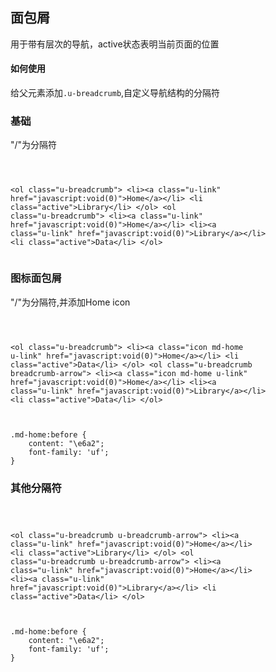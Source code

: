 ## 面包屑

用于带有层次的导航，active状态表明当前页面的位置

#### 如何使用

给父元素添加`.u-breadcrumb`,自定义导航结构的分隔符


### 基础

"/"为分隔符

<div class="examples-code"><pre><code>

&lt;ol class="u-breadcrumb">
    &lt;li>&lt;a class="u-link" href="javascript:void(0)">Home&lt;/a>&lt;/li>
    &lt;li class="active">Library&lt;/li>
&lt;/ol>
&lt;ol class="u-breadcrumb">
    &lt;li>&lt;a class="u-link" href="javascript:void(0)">Home&lt;/a>&lt;/li>
    &lt;li>&lt;a class="u-link" href="javascript:void(0)">Library&lt;/a>&lt;/li>
    &lt;li class="active">Data&lt;/li>
&lt;/ol>
</code></pre>
</div>





### 图标面包屑

"/"为分隔符,并添加Home icon

<div class="examples-code"><pre><code>

&lt;ol class="u-breadcrumb">
    &lt;li>&lt;a class="icon md-home u-link" href="javascript:void(0)">Home&lt;/a>&lt;/li>
    &lt;li class="active">Data&lt;/li>
&lt;/ol>
&lt;ol class="u-breadcrumb breadcrumb-arrow">
    &lt;li>&lt;a class="icon md-home u-link" href="javascript:void(0)">Home&lt;/a>&lt;/li>
    &lt;li>&lt;a class="u-link" href="javascript:void(0)">Library&lt;/a>&lt;/li>
    &lt;li class="active">Data&lt;/li>
&lt;/ol></code></pre>
</div>

<div class="examples-code"><pre><code>
.md-home:before {
    content: "\e6a2";
    font-family: 'uf';
}</code></pre>
</div>




### 其他分隔符

<div class="examples-code"><pre><code>

&lt;ol class="u-breadcrumb u-breadcrumb-arrow">
    &lt;li>&lt;a class="u-link" href="javascript:void(0)">Home&lt;/a>&lt;/li>
    &lt;li class="active">Library&lt;/li>
&lt;/ol>
&lt;ol class="u-breadcrumb u-breadcrumb-arrow">
    &lt;li>&lt;a class="u-link" href="javascript:void(0)">Home&lt;/a>&lt;/li>
    &lt;li>&lt;a class="u-link" href="javascript:void(0)">Library&lt;/a>&lt;/li>
    &lt;li class="active">Data&lt;/li>
&lt;/ol></code></pre>
</div>

<div class="examples-code"><pre><code>
.md-home:before {
    content: "\e6a2";
    font-family: 'uf';
}</code></pre>
</div>


